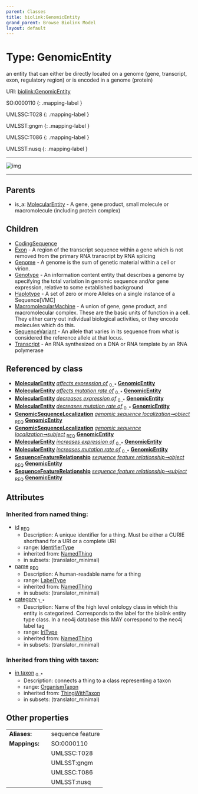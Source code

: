 ```yaml
---
parent: Classes
title: biolink:GenomicEntity
grand_parent: Browse Biolink Model
layout: default
---
```


# Type: GenomicEntity


an entity that can either be directly located on a genome (gene, transcript, exon, regulatory region) or is encoded in a genome (protein)

URI: [biolink:GenomicEntity](https://w3id.org/biolink/vocab/GenomicEntity)

SO:0000110
{: .mapping-label }

UMLSSC:T028
{: .mapping-label }

UMLSST:gngm
{: .mapping-label }

UMLSSC:T086
{: .mapping-label }

UMLSST:nusq
{: .mapping-label }


---

![img](http://yuml.me/diagram/nofunky;dir:TB/class/[OrganismTaxon]%3Cin%20taxon(i)%200..*-%20[GenomicEntity%7Cid(i):identifier_type;name(i):label_type;category(i):iri_type%20%2B],%20[GenomicSequenceLocalization]-%20object%201..1%3E[GenomicEntity],%20[GenomicSequenceLocalization]-%20subject%201..1%3E[GenomicEntity],%20[SequenceFeatureRelationship]-%20object%201..1%3E[GenomicEntity],%20[SequenceFeatureRelationship]-%20subject%201..1%3E[GenomicEntity],%20[GenomicEntity]%5E-[Transcript],%20[GenomicEntity]%5E-[SequenceVariant],%20[GenomicEntity]%5E-[MacromolecularMachine],%20[GenomicEntity]%5E-[Haplotype],%20[GenomicEntity]%5E-[Genotype],%20[GenomicEntity]%5E-[Genome],%20[GenomicEntity]%5E-[Exon],%20[GenomicEntity]%5E-[CodingSequence],%20[MolecularEntity]%5E-[GenomicEntity])

---


## Parents

 *  is_a: [MolecularEntity](MolecularEntity.md) - A gene, gene product, small molecule or macromolecule (including protein complex)

## Children

 * [CodingSequence](CodingSequence.md)
 * [Exon](Exon.md) - A region of the transcript sequence within a gene which is not removed from the primary RNA transcript by RNA splicing
 * [Genome](Genome.md) - A genome is the sum of genetic material within a cell or virion.
 * [Genotype](Genotype.md) - An information content entity that describes a genome by specifying the total variation in genomic sequence and/or gene expression, relative to some extablished background
 * [Haplotype](Haplotype.md) - A set of zero or more Alleles on a single instance of a Sequence[VMC]
 * [MacromolecularMachine](MacromolecularMachine.md) - A union of gene, gene product, and macromolecular complex. These are the basic units of function in a cell. They either carry out individual biological activities, or they encode molecules which do this.
 * [SequenceVariant](SequenceVariant.md) - An allele that varies in its sequence from what is considered the reference allele at that locus.
 * [Transcript](Transcript.md) - An RNA synthesized on a DNA or RNA template by an RNA polymerase

## Referenced by class

 *  **[MolecularEntity](MolecularEntity.md)** *[affects expression of](affects_expression_of.md)*  <sub>0..*</sub>  **[GenomicEntity](GenomicEntity.md)**
 *  **[MolecularEntity](MolecularEntity.md)** *[affects mutation rate of](affects_mutation_rate_of.md)*  <sub>0..*</sub>  **[GenomicEntity](GenomicEntity.md)**
 *  **[MolecularEntity](MolecularEntity.md)** *[decreases expression of](decreases_expression_of.md)*  <sub>0..*</sub>  **[GenomicEntity](GenomicEntity.md)**
 *  **[MolecularEntity](MolecularEntity.md)** *[decreases mutation rate of](decreases_mutation_rate_of.md)*  <sub>0..*</sub>  **[GenomicEntity](GenomicEntity.md)**
 *  **[GenomicSequenceLocalization](GenomicSequenceLocalization.md)** *[genomic sequence localization➞object](genomic_sequence_localization_object.md)*  <sub>REQ</sub>  **[GenomicEntity](GenomicEntity.md)**
 *  **[GenomicSequenceLocalization](GenomicSequenceLocalization.md)** *[genomic sequence localization➞subject](genomic_sequence_localization_subject.md)*  <sub>REQ</sub>  **[GenomicEntity](GenomicEntity.md)**
 *  **[MolecularEntity](MolecularEntity.md)** *[increases expression of](increases_expression_of.md)*  <sub>0..*</sub>  **[GenomicEntity](GenomicEntity.md)**
 *  **[MolecularEntity](MolecularEntity.md)** *[increases mutation rate of](increases_mutation_rate_of.md)*  <sub>0..*</sub>  **[GenomicEntity](GenomicEntity.md)**
 *  **[SequenceFeatureRelationship](SequenceFeatureRelationship.md)** *[sequence feature relationship➞object](sequence_feature_relationship_object.md)*  <sub>REQ</sub>  **[GenomicEntity](GenomicEntity.md)**
 *  **[SequenceFeatureRelationship](SequenceFeatureRelationship.md)** *[sequence feature relationship➞subject](sequence_feature_relationship_subject.md)*  <sub>REQ</sub>  **[GenomicEntity](GenomicEntity.md)**

## Attributes


### Inherited from named thing:

 * [id](id.md)  <sub>REQ</sub>
    * Description: A unique identifier for a thing. Must be either a CURIE shorthand for a URI or a complete URI
    * range: [IdentifierType](types/IdentifierType.md)
    * inherited from: [NamedThing](NamedThing.md)
    * in subsets: (translator_minimal)
 * [name](name.md)  <sub>REQ</sub>
    * Description: A human-readable name for a thing
    * range: [LabelType](types/LabelType.md)
    * inherited from: [NamedThing](NamedThing.md)
    * in subsets: (translator_minimal)
 * [category](category.md)  <sub>1..*</sub>
    * Description: Name of the high level ontology class in which this entity is categorized. Corresponds to the label for the biolink entity type class. In a neo4j database this MAY correspond to the neo4j label tag
    * range: [IriType](types/IriType.md)
    * inherited from: [NamedThing](NamedThing.md)
    * in subsets: (translator_minimal)

### Inherited from thing with taxon:

 * [in taxon](in_taxon.md)  <sub>0..*</sub>
    * Description: connects a thing to a class representing a taxon
    * range: [OrganismTaxon](OrganismTaxon.md)
    * inherited from: [ThingWithTaxon](ThingWithTaxon.md)
    * in subsets: (translator_minimal)

## Other properties

|  |  |  |
| --- | --- | --- |
| **Aliases:** | | sequence feature |
| **Mappings:** | | SO:0000110 |
|  | | UMLSSC:T028 |
|  | | UMLSST:gngm |
|  | | UMLSSC:T086 |
|  | | UMLSST:nusq |

